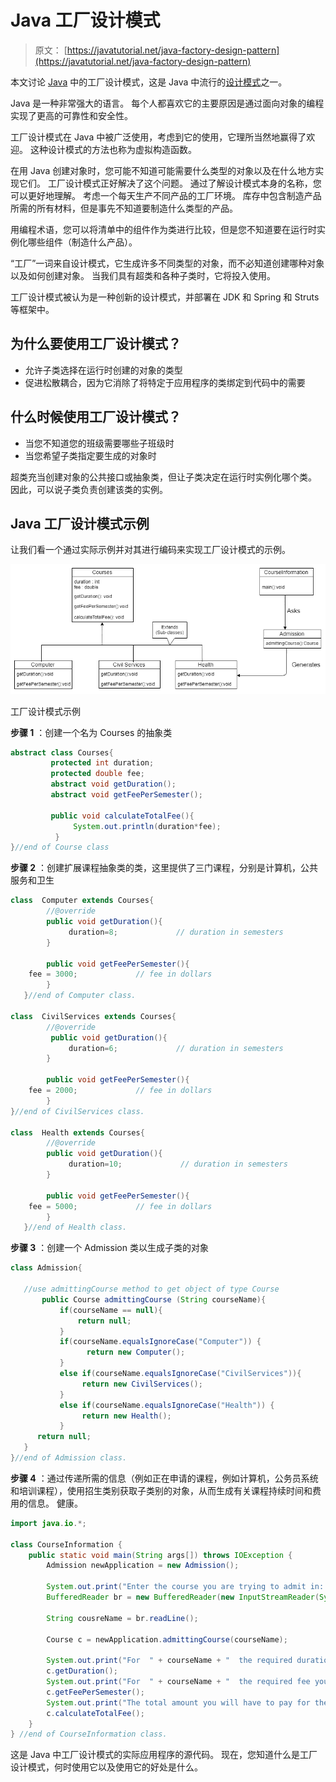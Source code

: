 # Java 工厂设计模式

> 原文： [https://javatutorial.net/java-factory-design-pattern](https://javatutorial.net/java-factory-design-pattern)

本文讨论 [Java](https://javatutorial.net/install-java-9-eclipse) 中的工厂设计模式，这是 Java 中流行的[设计模式](https://javatutorial.net/tag/design-pattern)之一。

Java 是一种非常强大的语言。 每个人都喜欢它的主要原因是通过面向对象的编程实现了更高的可靠性和安全性。

工厂设计模式在 Java 中被广泛使用，考虑到它的使用，它理所当然地赢得了欢迎。 这种设计模式的方法也称为虚拟构造函数。

在用 Java 创建对象时，您可能不知道可能需要什么类型的对象以及在什么地方实现它们。 工厂设计模式正好解决了这个问题。 通过了解设计模式本身的名称，您可以更好地理解。 考虑一个每天生产不同产品的工厂环境。 库存中包含制造产品所需的所有材料，但是事先不知道要制造什么类型的产品。

用编程术语，您可以将清单中的组件作为类进行比较，但是您不知道要在运行时实例化哪些组件（制造什么产品）。

“工厂”一词来自设计模式，它生成许多不同类型的对象，而不必知道创建哪种对象以及如何创建对象。 当我们具有超类和各种子类时，它将投入使用。

工厂设计模式被认为是一种创新的设计模式，并部署在 JDK 和 Spring 和 Struts 等框架中。

## 为什么要使用工厂设计模式？

*   允许子类选择在运行时创建的对象的类型
*   促进松散耦合，因为它消除了将特定于应用程序的类绑定到代码中的需要

## 什么时候使用工厂设计模式？

*   当您不知道您的班级需要哪些子班级时
*   当您希望子类指定要生成的对象时

超类充当创建对象的公共接口或抽象类，但让子类决定在运行时实例化哪个类。 因此，可以说子类负责创建该类的实例。

## Java 工厂设计模式示例

让我们看一个通过实际示例并对其进行编码来实现工厂设计模式的示例。

![Example of Factory design pattern](img/1b4ee27947cf2364fdb8245b906abcdf.jpg)

工厂设计模式示例

**步骤 1** ：创建一个名为 Courses 的抽象类

```java
abstract class Courses{  
         protected int duration;  
         protected double fee;
         abstract void getDuration();  
         abstract void getFeePerSemester();  

         public void calculateTotalFee(){  
              System.out.println(duration*fee);  
          }  
}//end of Course class
```

**步骤 2** ：创建扩展课程抽象类的类，这里提供了三门课程，分别是计算机，公共服务和卫生

```java
class  Computer extends Courses{  
        //@override  
        public void getDuration(){  
             duration=8;             // duration in semesters            
        }  

        public void getFeePerSemester(){
	fee = 3000;             // fee in dollars   
        }
   }//end of Computer class.  

class  CivilServices extends Courses{  
        //@override  
         public void getDuration(){  
             duration=6;             // duration in semesters            
        }  

        public void getFeePerSemester(){
	fee = 2000;             // fee in dollars   
        }
}//end of CivilServices class.  

class  Health extends Courses{  
        //@override  
        public void getDuration(){  
             duration=10;             // duration in semesters            
        }  

        public void getFeePerSemester(){
	fee = 5000;             // fee in dollars   
        }
   }//end of Health class.
```

**步骤 3** ：创建一个 Admission 类以生成子类的对象

```java
class Admission{  

   //use admittingCourse method to get object of type Course   
       public Course admittingCourse (String courseName){  
           if(courseName == null){  
               return null;  
           }  
           if(courseName.equalsIgnoreCase("Computer")) {  
                 return new Computer();  
           }   
           else if(courseName.equalsIgnoreCase("CivilServices")){  
                return new CivilServices();  
           }   
           else if(courseName.equalsIgnoreCase("Health")) {  
                return new Health();  
           }  
      return null;  
   }  
}//end of Admission class.
```

**步骤 4** ：通过传递所需的信息（例如正在申请的课程，例如计算机，公务员系统和培训课程），使用招生类别获取子类别的对象，从而生成有关课程持续时间和费用的信息。 健康。

```java
import java.io.*;

class CourseInformation {
    public static void main(String args[]) throws IOException {
        Admission newApplication = new Admission();

        System.out.print("Enter the course you are trying to admit in: ");
        BufferedReader br = new BufferedReader(new InputStreamReader(System.in));

        String cousreName = br.readLine();

        Course c = newApplication.admittingCourse(courseName);

        System.out.print("For  " + courseName + "  the required duration you would have to study is: ");
        c.getDuration();
        System.out.print("For  " + courseName + "  the required fee you would have to pay per semester is: ");
        c.getFeePerSemester();
        System.out.print("The total amount you will have to pay for the entire course duration is:”);     
        c.calculateTotalFee();
    }
} //end of CourseInformation class.

```

这是 Java 中工厂设计模式的实际应用程序的源代码。 现在，您知道什么是工厂设计模式，何时使用它以及使用它的好处是什么。